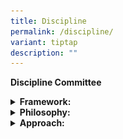 ```yaml
---
title: Discipline
permalink: /discipline/
variant: tiptap
description: ""
---
```

<p><strong>Discipline Committee</strong>
</p>
<details class="isomer-details">
<summary><strong>Framework:</strong>
</summary>
<div data-type="detailsContent" class="isomer-details-content">
<p>
<br>
</p>
<div class="isomer-image-wrapper">
<img style="width: 30%" height="auto" width="30%" alt="School Uniform" src="/images/Discipline/Discipline_Framework.jpg">
</div>
<p>
<br>At the core of the framework, the balance symbolises equilibrium and fairness,
suggesting the careful weighing of disciplinary actions with empathy and
consideration for individual circumstances. This communicates the idea
of maintaining discipline while also showing care and empathy towards those
involved. It reinforces the concept of discipline not merely as enforcement
but as a supportive and nurturing process.</p>
</div>
</details>
<details class="isomer-details">
<summary><strong>Philosophy:</strong>
</summary>
<div data-type="detailsContent" class="isomer-details-content">
<p>
<br>AGPS believes that discipline should not focus on consequences, but about
fostering a positive learning environment where all students can thrive.
We embrace the concept of "Discipline with CARE," which emphasises guidance,
support, and the development of self-regulation skills. This philosophy
is grounded in the acronym CARE, with restorative practices integrated
throughout:
<br>
<br>• Compassion: We approach students with empathy and understanding, recognizing
that behavior can stem from a variety of factors. We utilise restorative
practices to create a safe space for students to express their feelings
and perspectives when addressing misconduct.
<br>
<br>• Accountability: We hold students accountable for their actions in a
way that promotes reflection and growth. This may involve restorative practices
like conferencing or circles, where students can take ownership of their
behavior and the impact it had on others.
<br>
<br>• Respect: We treat all members of our school community with respect,
fostering positive relationships and a sense of belonging. Restorative
practices, like mediation, encourage respectful dialogue and help rebuild
trust after conflict.
<br>
<br>• Empowerment: We empower students to make positive choices and develop
the skills necessary for self-discipline. Restorative practices provide
opportunities for students to learn from their mistakes, repair harm caused,
and contribute to solutions.</p>
</div>
</details>
<details class="isomer-details">
<summary><strong>Approach:</strong>
</summary>
<div data-type="detailsContent" class="isomer-details-content">
<p>
<br>Our school-wide discipline approach focuses on Prevention, Intervention,
and Restoration, with restorative practices woven into the process:
<br>
<br>• Prevention: We actively promote a positive school climate through clear
expectations, positive reinforcement, and student well-being programmes.
Our school-wide approach to enhancing student well-being is further strengthened
by a positive education framework developed by Noble &amp; McGrath, known
as the P.R.O.S.P.E.R framework. This framework empowers students to make
positive choices and thrive both academically and personally.
<br>
<br>• Intervention: We enforce discipline consistently, ensuring fairness.
When misconduct occurs, we prioritise restorative practices as our primary
intervention strategy. Teachers will facilitate conferences or mediations.
This allows students to directly address the harm caused, identify underlying
issues that may have contributed to the behavior, and collaboratively develop
a plan to address the misconduct. This approach ensures we promptly address
inappropriate behavior while also promoting empathy, accountability, and
sustainable positive change. The focus is on helping students develop self-discipline
and good character.
<br>
<br>• Restoration: Restorative practices remain central even when implementing
consequences. Consequences may still be necessary, but they will be chosen
with a restorative lens, such as Behavioural Corrective Duty (BCD) or Reflection
Time (RT) that contribute to repairing the harm. * Students may be required
to participate in conferences or mediation to understand the impact of
their actions and contribute to repairing the harm caused. Teachers will
work with students to replace inappropriate behaviors with prosocial ones
and restore relationships with those impacted by their actions.
<br>
<br>* Disciplinary consequences such as suspension and caning are considered
in combination or separately, depending on the circumstances of each case.</p>
</div>
</details>
<p></p>